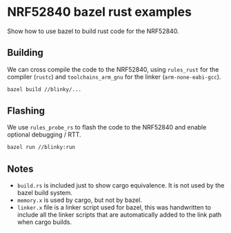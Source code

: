 # NRF52840 bazel rust examples

Show how to use bazel to build rust code for the NRF52840.

## Building

We can cross compile the code to the NRF52840, using `rules_rust` for the compiler (`rustc`) and `toolchains_arm_gnu` for the linker (`arm-none-eabi-gcc`).

```bash
bazel build //blinky/...
```

## Flashing

We use `rules_probe_rs` to flash the code to the NRF52840 and enable optional debugging / RTT.

```bash
bazel run //blinky:run
```

## Notes

- `build.rs` is included just to show cargo equivalence. It is not used by the bazel build system.
- `memory.x` is used by cargo, but not by bazel.
- `linker.x` file is a linker script used for bazel, this was handwritten to include all the linker scripts that are automatically added to the link path when cargo builds.
